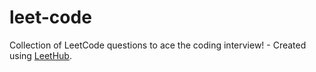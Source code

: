 # leet-code
Collection of LeetCode questions to ace the coding interview! - Created using [LeetHub](https://github.com/QasimWani/LeetHub).
